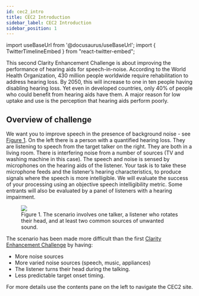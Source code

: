 ```yaml
---
id: cec2_intro
title: CEC2 Introduction
sidebar_label: CEC2 Introduction
sidebar_position: 1
---
```

import useBaseUrl from '@docusaurus/useBaseUrl';
import { TwitterTimelineEmbed } from "react-twitter-embed";

This second Clarity Enhancement Challenge is about improving the performance of hearing aids for speech-in-noise. According to the World Health Organization, 430 million people worldwide require rehabilitation to address hearing loss. By 2050, this will increase to one in ten people having disabling hearing loss. Yet even in developed countries, only 40% of people who could benefit from hearing aids have them. A major reason for low uptake and use is the perception that hearing aids perform poorly.

## Overview of challenge

We want you to improve speech in the presence of background noise - see [Figure 1](#fig1). On the left there is a person with a quantified hearing loss. They are listening to speech from the target talker on the right. They are both in a living room. There is interfering noise from a number of sources (TV and washing machine in this case). The speech and noise is sensed by microphones on the hearing aids of the listener. Your task is to take these microphone feeds and the listener’s hearing characteristics, to produce signals where the speech is more intelligible. We will evaluate the success of your processing using an objective speech intelligibility metric. Some entrants will also be evaluated by a panel of listeners with a hearing impairment.

<figure id="fig1">
<img src={useBaseUrl('/img/CEC2/scenario.png')} />
<figcaption>Figure 1. The scenario involves one talker, a listener who rotates their head, and at least two common sources of unwanted sound.</figcaption>
</figure>


The scenario has been made more difficult than the first [Clarity Enhancement Challenge](../cec1/cec1_intro.md) by having:

  - More noise sources
  - More varied noise sources (speech, music, appliances)
  - The listener turns their head during the talking.
  - Less predictable target onset timing.

For more details use the contents pane on the left to navigate the CEC2 site.
